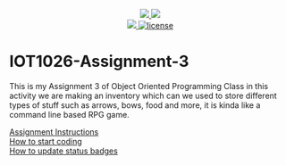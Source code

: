 <p align="center">
	<a href="https://github.com/GwGibson/IOT1026-Assignment-3/actions/workflows/ci.yml">
    <img src="https://github.com/GwGibson/IOT1026-Assignment-3/actions/workflows/ci.yml/badge.svg"/>
    </a>
	<a href="https://github.com/GwGibson/IOT1026-Assignment-3/actions/workflows/formatting.yml">
    <img src="https://github.com/GwGibson/IOT1026-Assignment-3/actions/workflows/formatting.yml/badge.svg"/>
	<br/>
    <a href="https://codecov.io/gh/GwGibson/IOT1026-Assignment-3" > 
    <img src="https://codecov.io/gh/GwGibson/IOT1026-Assignment-3/branch/main/graph/badge.svg?token=JS0857X5JD"/> 
	<img title="MIT License" alt="license" src="https://img.shields.io/badge/license-MIT-informational?style=flat-square">	
    </a>
</p>

# IOT1026-Assignment-3
This is my Assignment 3 of Object Oriented Programming Class in this activity we are making an inventory which can we used to store
different types of stuff such as arrows, bows, food and more, it is kinda like a command line based RPG game.

[Assignment Instructions](docs/instructions.md)  
[How to start coding](docs/how-to-use.md)  
[How to update status badges](docs/how-to-update-badges.md)
